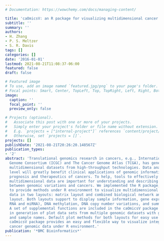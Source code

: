 ```yaml
---
# Documentation: https://wowchemy.com/docs/managing-content/

title: 'caOmicsV: an R package for visualizing multidimensional cancer genomic data'
subtitle: ''
summary: ''
authors:
- H. Zhang
- P. S. Meltzer
- S. R. Davis
tags: []
categories: []
date: '2016-01-01'
lastmod: 2021-08-21T11:08:37-06:00
featured: false
draft: false

# Featured image
# To use, add an image named `featured.jpg/png` to your page's folder.
# Focal points: Smart, Center, TopLeft, Top, TopRight, Left, Right, BottomLeft, Bottom, BottomRight.
image:
  caption: ''
  focal_point: ''
  preview_only: false

# Projects (optional).
#   Associate this post with one or more of your projects.
#   Simply enter your project's folder or file name without extension.
#   E.g. `projects = ["internal-project"]` references `content/project/deep-learning/index.md`.
#   Otherwise, set `projects = []`.
projects: []
publishDate: '2021-08-21T20:26:20.148567Z'
publication_types:
- '2'
abstract: 'Translational genomics research in cancers, e.g., International Cancer
  Genome Consortium (ICGC) and The Cancer Genome Atlas (TCGA), has generated large
  multidimensional datasets from high-throughput technologies. Data analysis at multidimensional
  level will greatly benefit clinical applications of genomic information in diagnosis,
  prognosis and therapeutics of cancers. To help, tools to effectively visualize integrated
  multidimensional data are important for understanding and describing the relationship
  between genomic variations and cancers. We implemented the R package, caOmicsV,
  to provide methods under R environment to visualize multidimensional cancer genomic
  data in two layouts: matrix layout and combined biological network and circular
  layout. Both layouts support to display sample information, gene expression (e.g.,
  RNA and miRNA), DNA methylation, DNA copy number variations, and summarized data.
  A set of supplemental functions are included in the caOmicsV package to help users
  in generation of plot data sets from multiple genomic datasets with given gene names
  and sample names. Default plot methods for both layouts for easy use are also implemented.
  caOmicsV package provides an easy and flexible way to visualize integrated multidimensional
  cancer genomic data under R environment.'
publication: '*BMC Bioinformatics*'
---
```

